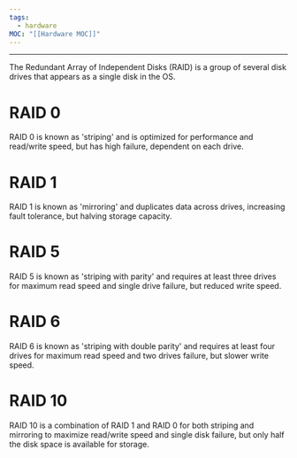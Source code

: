 ```yaml
---
tags:
  - hardware
MOC: "[[Hardware MOC]]"
---
```

-- --

The Redundant Array of Independent Disks (RAID) is a group of several disk drives that appears as a single disk in the OS.

# RAID 0

RAID 0 is known as 'striping' and is optimized for performance and read/write speed, but has high failure, dependent on each drive.

# RAID 1

RAID 1 is known as 'mirroring' and duplicates data across drives, increasing fault tolerance, but halving storage capacity.

# RAID 5

RAID 5 is known as 'striping with parity' and requires at least three drives for maximum read speed and single drive failure, but reduced write speed.

# RAID 6

RAID 6 is known as 'striping with double parity' and requires at least four drives for maximum read speed and two drives failure, but slower write speed.

# RAID 10

RAID 10 is a combination of RAID 1 and RAID 0 for both striping and mirroring to maximize read/write speed and single disk failure, but only half the disk space is available for storage.
